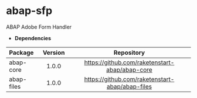 # abap-sfp
ABAP Adobe Form Handler

- **Dependencies**

| Package           | Version  | Repository                                      |
| :---------------- | :------: | :---------------------------------------------: |
| abap-core         |   1.0.0  | https://github.com/raketenstart-abap/abap-core  |
| abap-files        |   1.0.0  | https://github.com/raketenstart-abap/abap-files |
